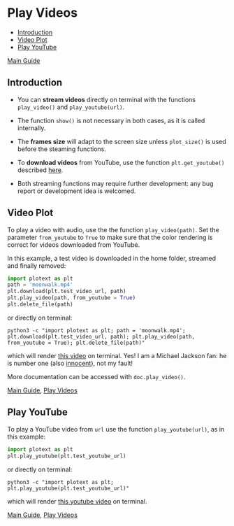 # Play Videos

- [Introduction](https://github.com/piccolomo/plotext/blob/master/readme/video.md#introduction)
- [Video Plot](https://github.com/piccolomo/plotext/blob/master/readme/video.md#video-plot)
- [Play YouTube](https://github.com/piccolomo/plotext/blob/master/readme/video.md#play-youtube)

[Main Guide](https://github.com/piccolomo/plotext#guide)

## Introduction

- You can **stream videos** directly on terminal with the functions `play_video()` and `play_youtube(url)`.

- The function `show()` is not necessary in both cases, as it is called internally.

- The **frames size** will adapt to the screen size unless `plot_size()` is used before the steaming functions.

- To **download videos** from YouTube, use the function `plt.get_youtube()` described [here](https://github.com/piccolomo/plotext/blob/master/readme/utilities.md#file-utilities).

- Both streaming functions may require further development: any bug report or development idea is welcomed. 

## Video Plot

To play a video with audio, use the the function `play_video(path)`. Set the parameter `from_youtube` to `True` to make sure that the color rendering is correct for videos downloaded from YouTube.

In this example, a test video is downloaded in the home folder, streamed and finally removed:

```python
import plotext as plt
path = 'moonwalk.mp4'
plt.download(plt.test_video_url, path)
plt.play_video(path, from_youtube = True)
plt.delete_file(path)
```

or directly on terminal:

```console
python3 -c "import plotext as plt; path = 'moonwalk.mp4'; plt.download(plt.test_video_url, path); plt.play_video(path, from_youtube = True); plt.delete_file(path)"
```

which will render [this video](https://raw.githubusercontent.com/piccolomo/plotext/master/data/moonwalk.mp4) on terminal. Yes! I am a Michael Jackson fan: he is number one (also [innocent](https://www.youtube.com/watch?v=O42IJ7opJFQ)), not my fault! 

More documentation can be accessed with `doc.play_video()`.

[Main Guide](https://github.com/piccolomo/plotext#guide), [Play Videos](https://github.com/piccolomo/plotext/blob/master/readme/video.md)

## Play YouTube

To play a YouTube video from `url` use the function `play_youtube(url)`, as in this example:

```python
import plotext as plt
plt.play_youtube(plt.test_youtube_url)
```

or directly on terminal:

```console
python3 -c "import plotext as plt; plt.play_youtube(plt.test_youtube_url)"
```

which will render [this youtube video](https://www.youtube.com/watch?v=FZM9Ibf0Guk) on terminal. 

[Main Guide](https://github.com/piccolomo/plotext#guide), [Play Videos](https://github.com/piccolomo/plotext/blob/master/readme/video.md)